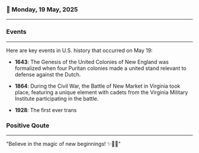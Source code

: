 ### 📅 Monday, 19 May, 2025
------
### Events
------
Here are key events in U.S. history that occurred on May 19:

- **1643**: The Genesis of the United Colonies of New England was formalized when four Puritan colonies made a united stand relevant to defense against the Dutch.
  
- **1864**: During the Civil War, the Battle of New Market in Virginia took place, featuring a unique element with cadets from the Virginia Military Institute participating in the battle.

- **1928**: The first ever trans
### Positive Qoute
------
"Believe in the magic of new beginnings! ✨🌱💖"
